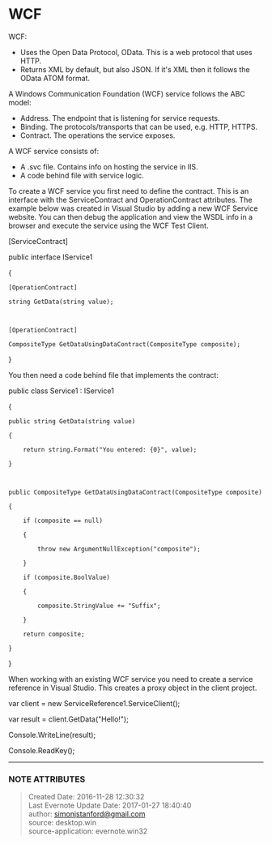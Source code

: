# WCF

WCF:

  * Uses the Open Data Protocol, OData. This is a web protocol that uses HTTP.
  * Returns XML by default, but also JSON. If it's XML then it follows the OData ATOM format.

  

A Windows Communication Foundation (WCF) service follows the ABC model:

  * Address. The endpoint that is listening for service requests.
  * Binding. The protocols/transports that can be used, e.g. HTTP, HTTPS.
  * Contract. The operations the service exposes. 

  

A WCF service consists of:

  * A .svc file. Contains info on hosting the service in IIS. 
  * A code behind file with service logic.

  

To create a WCF service you first need to define the contract. This is an
interface with the ServiceContract and OperationContract attributes. The
example below was created in Visual Studio by adding a new WCF Service
website. You can then debug the application and view the WSDL info in a
browser and execute the service using the WCF Test Client.

  

[ServiceContract]

public interface IService1

{

    [OperationContract]

    string GetData(string value);

  

    [OperationContract]

    CompositeType GetDataUsingDataContract(CompositeType composite);

}

  

You then need a code behind file that implements the contract:

  

public class Service1 : IService1

{

    public string GetData(string value)

    {

        return string.Format("You entered: {0}", value);

    }

  

    public CompositeType GetDataUsingDataContract(CompositeType composite)

    {

        if (composite == null)

        {

            throw new ArgumentNullException("composite");

        }

        if (composite.BoolValue)

        {

            composite.StringValue += "Suffix";

        }

        return composite;

    }

}

  

  

When working with an existing WCF service you need to create a service
reference in Visual Studio. This creates a proxy object in the client project.

  

var client = new ServiceReference1.ServiceClient();

var result = client.GetData("Hello!");

Console.WriteLine(result);

Console.ReadKey();

  


---
### NOTE ATTRIBUTES
>Created Date: 2016-11-28 12:30:32  
>Last Evernote Update Date: 2017-01-27 18:40:40  
>author: simonjstanford@gmail.com  
>source: desktop.win  
>source-application: evernote.win32  